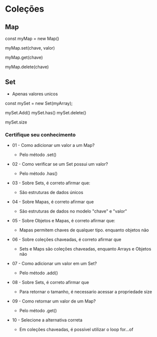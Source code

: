 # Coleções

## Map

const myMap = new Map()

myMap.set(chave, valor)

myMap.get(chave)

myMap.delete(chave)

## Set
- Apenas valores unicos
  
const mySet = new Set(myArray);

mySet.Add()
mySet.has()
mySet.delete()

mySet.size

### Certifique seu conhecimento
* 01 - Como adicionar um valor a um Map?
  - Pelo método .set()
  
* 02 - Como verificar se um Set possui um valor?
    - Pelo método .has()

* 03 - Sobre Sets, é correto afirmar que:
    - São estruturas de dados únicos

* 04 - Sobre Mapas, é correto afirmar que
    - São estruturas de dados no modelo "chave" e "valor"
  
* 05 - Sobre Objetos e Mapas, é correto afirmar que:
    - Mapas permitem chaves de qualquer tipo. enquanto objetos não

* 06 - Sobre coleções chaveadas, é correto afirmar que
    - Sets e Maps são coleções chaveadas, enquanto Arrays e Objetos não

* 07 - Como adicionar um valor em um Set?
    - Pelo método .add()

* 08 - Sobre Sets, é correto afirmar que
    - Para retornar o tamanho, é necessario acessar a propriedade size

* 09 - Como retornar um valor de um Map?
    - Pelo método .get()

* 10 - Selecione a alternativa correta
    - Em coleções chaveadas, é possível utilizar o loop for...of